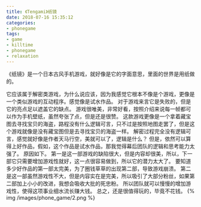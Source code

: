 ```yaml
---
title: 《Tengami》纸镜
date: 2018-07-16 15:35:12
categories:
- phonegame
tags:
- game
- killtime
- phonegame
- relaxation
---
```

《纸镜》是一个日本古风手机游戏，就好像是它的字面意思，里面的世界是用纸做的。
<!-- more -->
它应该属于解密类游戏，为什么说应该，因为我感觉它根本不像是个游戏，更像是一个类似游戏的互动程序。感觉像是试水作品。
对于游戏来言它是失败的，但是它的亮点足以遮盖它的缺点。
游戏很唯美，非常好看，按照介绍来说每一帧都可以作为手机壁纸，虽然夸张了点，但是还是很赞。
这款游戏更像是一个拿着藏宝图去寻找宝贝的海盗，路程没有什么逻辑可言，只不过是按照地图走罢了，但是这个游戏就像是没有藏宝图但是去寻找宝贝的海盗一样。
解密过程完全没有逻辑可言，感觉就好像是作者天马行空，美就可以了，逻辑是什么？
但是，依然可以算得上好作品，假如，这个作品是试水作品，那我觉得幕后团队的逻辑和思考能力太强了。
原因如下。
第一是这一部游戏的缺陷很大，但是内容却很美，所以，下一部它只需要增加游戏性就好，这一点很容易做到，所以它的潜力太大了。
要知道多少好作品的第一部太完美，为了圈钱草草的出现第二部，导致游戏崩溃。
第二是这一部虽然游戏性不大，但是内容实在是完美，所以吸引了大部分粉丝，如果第二部加上小小的改进，我想会吸收大批的死忠粉。
所以团队就可以慢慢的增加游戏性，使得这项事业细水流长赚大钱。
总之，还是很值得玩的，毕竟不花钱。
{% img /images/phone_game/2.png %}
